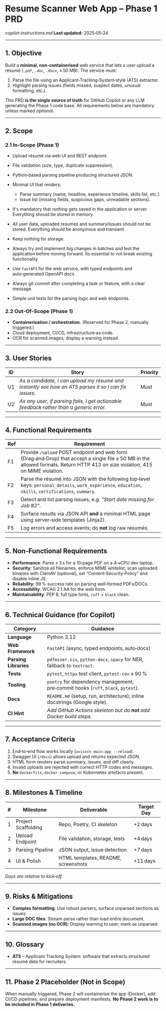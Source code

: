 # Resume Scanner Web App – Phase 1 PRD

*copilot-instructions.md*
**Last updated:** 2025‑05‑24

---

## 1. Objective

Build a **minimal, non‑containerised** web service that lets a user upload a résumé (`.pdf`, `.doc`, `.docx`, ≤ 50 MB). The service must:

1. Parse the file using an Applicant‑Tracking‑System‑style (ATS) extractor.
2. Highlight parsing issues (fields missed, suspect dates, unusual formatting, etc.).

This PRD **is the single source of truth** for GitHub Copilot or any LLM generating the Phase 1 code base. All requirements below are mandatory unless marked *optional*.

---

## 2. Scope

### 2.1 In‑Scope (Phase 1)

* Upload résumé via web UI and REST endpoint.
* File validation (size, type, duplicate suppression).
* Python‑based parsing pipeline producing structured JSON.
* Minimal UI that renders:

  * Parse summary (name, headline, experience timeline, skills list, etc.).
  * Issue list (missing fields, suspicious gaps, unreadable sections).
* It's mandatory that *nothing* gets saved in the application or server. Everything should be stored in memory.
* All user data, uploaded resumes and summary/issues should not be stored. Everything should be anonymous and transient.
* Keep nothing for storage.
* Always try and implement big changes in batches and test the application before moving forward. Its essential to not break existing functionality
* Use `FastAPI` for the web service, with typed endpoints and auto‑generated OpenAPI docs.
* Always git commit after completing a task or feature, with a clear message.
* Simple unit tests for the parsing logic and web endpoints.

### 2.2 Out‑Of‑Scope (Phase 1)

* **Containerisation / orchestration.** (Reserved for Phase 2, manually triggered.)
* Cloud deployment, CI/CD, infrastructure‑as‑code.
* OCR for scanned images; display a warning instead.

---

## 3. User Stories

| ID | Story                                                                                                     | Priority |
| -- | --------------------------------------------------------------------------------------------------------- | -------- |
| U1 | *As a candidate, I can upload my résumé and instantly see how an ATS parses it so I can fix issues.*      | Must     |
| U2 | *As any user, if parsing fails, I get actionable feedback rather than a generic error.*                   | Must     |

---

## 4. Functional Requirements

| Ref | Requirement                                                                                                                                                                      |
| --- | -------------------------------------------------------------------------------------------------------------------------------------------------------------------------------- |
| F1  | Provide `/upload` POST endpoint and web form (Drag‑and‑Drop) that accept a single file ≤ 50 MB in the allowed formats. Return HTTP 413 on size violation, 415 on MIME violation. |                               |
| F2  | Parse the résumé into JSON with the following top‑level keys: `personal_details`, `work_experience`, `education`, `skills`, `certifications`, `summary`.                         |
| F3  | Detect and list parsing issues, e.g. *"Start date missing for Job #2"*.                                                                                                          |
| F4  | Surface results via JSON API **and** a minimal HTML page using server‑side templates (Jinja2).                                                                                   |
| F5  | Log errors and access events; do **not** log raw résumés.                                                                                                                        |

---

## 5. Non‑Functional Requirements

* **Performance**: Parse ≤ 3 s for a 10‑page PDF on a 4‑vCPU dev laptop.
* **Security**: Sanitize all filenames, enforce MIME whitelist, scan uploaded binaries with ClamAV (optional), set “Content‑Security‑Policy” and disable inline JS.
* **Reliability**: 99 % success rate on parsing well‑formed PDFs/DOCs.
* **Accessibility**: WCAG 2.1 AA for the web form.
* **Maintainability**: PEP 8, full type hints, `ruff` + `black` clean.

---

## 6. Technical Guidance (for Copilot)

| Category              | Guidance                                                                          |
| --------------------- | --------------------------------------------------------------------------------- |
| **Language**          | Python 3.12                                                                       |
| **Web Framework**     | `FastAPI` (async, typed endpoints, auto‑docs)                                     |
| **Parsing Libraries** | `pdfminer.six`, `python-docx`, `spacy` for NER, fallback to `textract`.           |
| **Tests**             | `pytest`, `httpx` test client, `pytest-cov` ≥ 90 %                                |
| **Tooling**           | `poetry` for dependency management; pre‑commit hooks (`ruff`, `black`, `pytest`). |
| **Docs**              | `README.md` (setup, run, architecture); inline docstrings (Google style).         |
| **CI Hint**           | *Add GitHub Actions skeleton but do **not** add Docker build steps.*              |

---

## 7. Acceptance Criteria

1. End‑to‑end flow works locally (`uvicorn main:app --reload`).
2. Swagger UI (`/docs`) allows upload and returns expected JSON.
3. HTML form renders parse summary, issues, and diff clearly.
4. Invalid uploads are rejected with correct HTTP codes and messages.
5. **No** `Dockerfile`, `docker‑compose`, or Kubernetes artefacts present.

---

## 8. Milestones & Timeline

| # | Milestone           | Deliverable                         | Target Day |
| - | ------------------- | ----------------------------------- | ---------- |
| 1 | Project Scaffolding | Repo, Poetry, CI skeleton           | +2 days    |
| 2 | Upload Endpoint     | File validation, storage, tests     | +4 days    |
| 3 | Parsing Pipeline    | JSON output, issue detection        | +7 days    |
| 4 | UI & Polish         | HTML templates, README, screenshots | +11 days   |

*Days are relative to kick‑off.*

---

## 9. Risks & Mitigations

* **Complex formatting**: Use robust parsers; surface unparsed sections as issues.
* **Large DOC files**: Stream parse rather than load entire document.
* **Scanned images (no OCR)**: Display warning to user; mark as unparsed.

---

## 10. Glossary

* **ATS** – Applicant Tracking System: software that extracts structured résumé data for recruiters.  

---

## 11. Phase 2 Placeholder (Not in Scope)

When manually triggered, Phase 2 will containerise the app (Docker), add CI/CD pipelines, and prepare deployment manifests. **No Phase 2 work is to be included in Phase 1 deliveries.**
